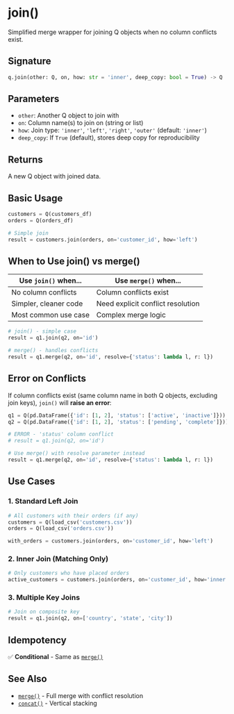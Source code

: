 # join()

Simplified merge wrapper for joining Q objects when no column conflicts exist.

## Signature

```python
q.join(other: Q, on, how: str = 'inner', deep_copy: bool = True) -> Q
```

## Parameters

- `other`: Another Q object to join with
- `on`: Column name(s) to join on (string or list)
- `how`: Join type: `'inner'`, `'left'`, `'right'`, `'outer'` (default: `'inner'`)
- `deep_copy`: If `True` (default), stores deep copy for reproducibility

## Returns

A new Q object with joined data.

## Basic Usage

```python
customers = Q(customers_df)
orders = Q(orders_df)

# Simple join
result = customers.join(orders, on='customer_id', how='left')
```

## When to Use join() vs merge()

| Use `join()` when... | Use `merge()` when... |
|----------------------|----------------------|
| No column conflicts | Column conflicts exist |
| Simpler, cleaner code | Need explicit conflict resolution |
| Most common use case | Complex merge logic |

```python
# join() - simple case
result = q1.join(q2, on='id')

# merge() - handles conflicts
result = q1.merge(q2, on='id', resolve={'status': lambda l, r: l})
```

## Error on Conflicts

If column conflicts exist (same column name in both Q objects, excluding join keys), `join()` will **raise an error**:

```python
q1 = Q(pd.DataFrame({'id': [1, 2], 'status': ['active', 'inactive']}))
q2 = Q(pd.DataFrame({'id': [1, 2], 'status': ['pending', 'complete']}))

# ERROR - 'status' column conflict
# result = q1.join(q2, on='id')

# Use merge() with resolve parameter instead
result = q1.merge(q2, on='id', resolve={'status': lambda l, r: l})
```

## Use Cases

### 1. Standard Left Join
```python
# All customers with their orders (if any)
customers = Q(load_csv('customers.csv'))
orders = Q(load_csv('orders.csv'))

with_orders = customers.join(orders, on='customer_id', how='left')
```

### 2. Inner Join (Matching Only)
```python
# Only customers who have placed orders
active_customers = customers.join(orders, on='customer_id', how='inner')
```

### 3. Multiple Key Joins
```python
# Join on composite key
result = q1.join(q2, on=['country', 'state', 'city'])
```

## Idempotency

✅ **Conditional** - Same as [`merge()`](merge.md)

## See Also

- [`merge()`](merge.md) - Full merge with conflict resolution
- [`concat()`](concat.md) - Vertical stacking

